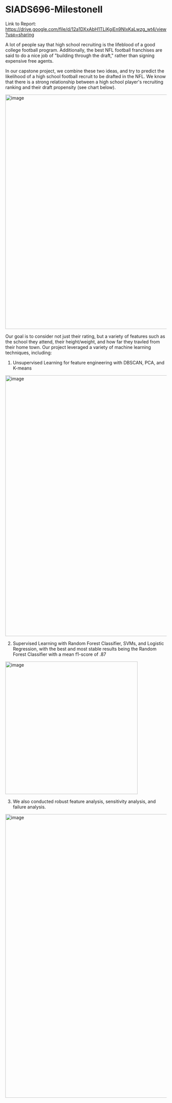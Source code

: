# SIADS696-MilestoneII

Link to Report: https://drive.google.com/file/d/12a1DXxAbH1TLiKgiEn9NIxKaLwzg_wt4/view?usp=sharing

A lot of people say that high school recruiting is the lifeblood of a good college football program. Additionally, the best NFL football franchises are said to do a nice job of "building through the draft," rather than signing expensive free agents.  

In our capstone project, we combine these two ideas, and try to predict the likelihood of a high school football recruit to be drafted in the NFL. We know that there is a strong relationship between a high school player's recruiting ranking and their draft propensity (see chart below). 

<img width="730" alt="image" src="https://github.com/user-attachments/assets/2c10ce54-fff3-43c0-964e-eb8db002387a" />

Our goal is to consider not just their rating, but a variety of features such as the school they attend, their height/weight, and how far they travled from their home town. Our project leveraged a variety of machine learning techniques, including:

1. Unsupervised Learning for feature engineering with DBSCAN, PCA, and K-means
<img width="812" alt="image" src="https://github.com/user-attachments/assets/ca287cfd-6fae-4580-8666-c6de241402ce" />

2. Supervised Learning with Random Forest Classifier, SVMs, and Logistic Regression, with the best and most stable results being the Random Forest Classifier with a mean f1-score of .87
<img width="413" alt="image" src="https://github.com/user-attachments/assets/2588eae5-2827-458a-9d18-794325776352" />

3. We also conducted robust feature analysis, sensitivity analysis, and failure analysis.
<img width="883" alt="image" src="https://github.com/user-attachments/assets/6a6670fe-068f-4d1a-be6d-afc9394da961" />


